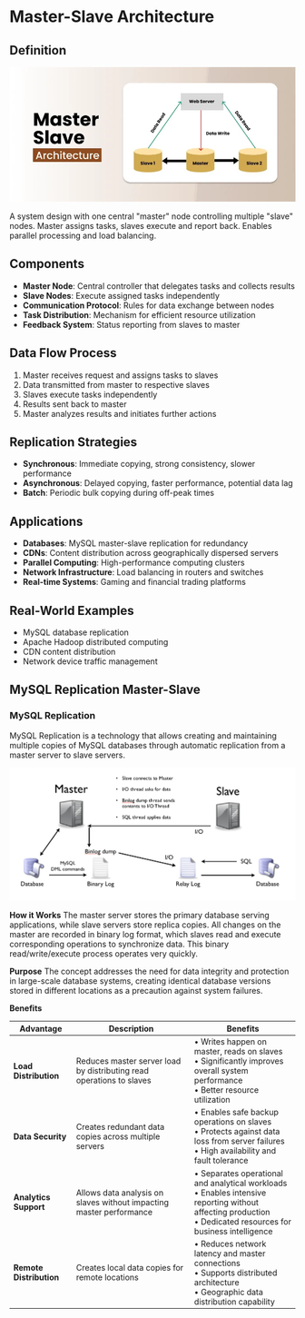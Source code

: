 # Master-Slave Architecture

## Definition

![alt text](./Images/master-slave-architecture.webp)

A system design with one central "master" node controlling multiple "slave" nodes. Master assigns tasks, slaves execute and report back. Enables parallel processing and load balancing.

## Components

- **Master Node**: Central controller that delegates tasks and collects results
- **Slave Nodes**: Execute assigned tasks independently
- **Communication Protocol**: Rules for data exchange between nodes
- **Task Distribution**: Mechanism for efficient resource utilization
- **Feedback System**: Status reporting from slaves to master

## Data Flow Process

1. Master receives request and assigns tasks to slaves
2. Data transmitted from master to respective slaves
3. Slaves execute tasks independently
4. Results sent back to master
5. Master analyzes results and initiates further actions

## Replication Strategies

- **Synchronous**: Immediate copying, strong consistency, slower performance
- **Asynchronous**: Delayed copying, faster performance, potential data lag
- **Batch**: Periodic bulk copying during off-peak times

## Applications

- **Databases**: MySQL master-slave replication for redundancy
- **CDNs**: Content distribution across geographically dispersed servers
- **Parallel Computing**: High-performance computing clusters
- **Network Infrastructure**: Load balancing in routers and switches
- **Real-time Systems**: Gaming and financial trading platforms

## Real-World Examples

- MySQL database replication
- Apache Hadoop distributed computing
- CDN content distribution
- Network device traffic management

## MySQL Replication Master-Slave

### MySQL Replication

MySQL Replication is a technology that allows creating and maintaining multiple copies of MySQL databases through automatic replication from a master server to slave servers.

![alt text](<Images/MySQL Replication Master-Slave.png>)

**How it Works** The master server stores the primary database serving applications, while slave servers store replica copies. All changes on the master are recorded in binary log format, which slaves read and execute corresponding operations to synchronize data. This binary read/write/execute process operates very quickly.

**Purpose** The concept addresses the need for data integrity and protection in large-scale database systems, creating identical database versions stored in different locations as a precaution against system failures.

**Benefits**

| Advantage               | Description                                                          | Benefits                                                                                                                                                          |
| ----------------------- | -------------------------------------------------------------------- | ----------------------------------------------------------------------------------------------------------------------------------------------------------------- |
| **Load Distribution**   | Reduces master server load by distributing read operations to slaves | • Writes happen on master, reads on slaves<br>• Significantly improves overall system performance<br>• Better resource utilization                                |
| **Data Security**       | Creates redundant data copies across multiple servers                | • Enables safe backup operations on slaves<br>• Protects against data loss from server failures<br>• High availability and fault tolerance                        |
| **Analytics Support**   | Allows data analysis on slaves without impacting master performance  | • Separates operational and analytical workloads<br>• Enables intensive reporting without affecting production<br>• Dedicated resources for business intelligence |
| **Remote Distribution** | Creates local data copies for remote locations                       | • Reduces network latency and master connections<br>• Supports distributed architecture<br>• Geographic data distribution capability                              |
